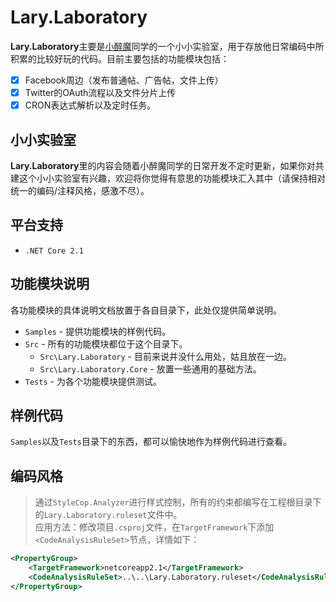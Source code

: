 # Lary.Laboratory
**Lary.Laboratory**主要是[小醉魔](https://lary.me)同学的一个小小实验室，用于存放他日常编码中所积累的比较好玩的代码。目前主要包括的功能模块包括：  
- [x] Facebook周边（发布普通帖、广告帖，文件上传）  
- [x] Twitter的OAuth流程以及文件分片上传  
- [x] CRON表达式解析以及定时任务。  

## 小小实验室
**Lary.Laboratory**里的内容会随着小醉魔同学的日常开发不定时更新，如果你对共建这个小小实验室有兴趣，欢迎将你觉得有意思的功能模块汇入其中（请保持相对统一的编码/注释风格，感激不尽）。  

## 平台支持
* `.NET Core 2.1`

## 功能模块说明
各功能模块的具体说明文档放置于各自目录下，此处仅提供简单说明。
* `Samples` - 提供功能模块的样例代码。
* `Src` - 所有的功能模块都位于这个目录下。
  * `Src\Lary.Laboratory` - 目前来说并没什么用处，姑且放在一边。
  * `Src\Lary.Laboratory.Core` - 放置一些通用的基础方法。
* `Tests` - 为各个功能模块提供测试。

## 样例代码
`Samples`以及`Tests`目录下的东西，都可以愉快地作为样例代码进行查看。

## 编码风格
> 通过`StyleCop.Analyzer`进行样式控制，所有的约束都编写在工程根目录下的`Lary.Laboratory.ruleset`文件中。  
> 应用方法：修改项目`.csproj`文件，在`TargetFramework`下添加`<CodeAnalysisRuleSet>`节点，详情如下：
```xml
<PropertyGroup>
    <TargetFramework>netcoreapp2.1</TargetFramework>
    <CodeAnalysisRuleSet>..\..\Lary.Laboratory.ruleset</CodeAnalysisRuleSet>
</PropertyGroup>
```
